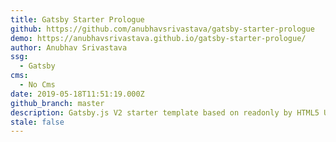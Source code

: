 ```yaml
---
title: Gatsby Starter Prologue
github: https://github.com/anubhavsrivastava/gatsby-starter-prologue
demo: https://anubhavsrivastava.github.io/gatsby-starter-prologue/
author: Anubhav Srivastava
ssg:
  - Gatsby
cms:
  - No Cms
date: 2019-05-18T11:51:19.000Z
github_branch: master
description: Gatsby.js V2 starter template based on readonly by HTML5 UP
stale: false
---
```

